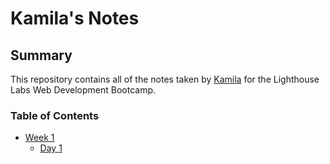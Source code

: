 # Kamila's Notes
## Summary
This repository contains all of the notes taken by [Kamila](https://github.com/klemaire23) for the Lighthouse Labs Web Development Bootcamp.
### Table of Contents
* [Week 1](/Week_1)
  * [Day 1](/Week_1/Day_1)